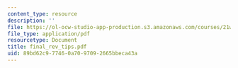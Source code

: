 ```yaml
---
content_type: resource
description: ''
file: https://ol-ocw-studio-app-production.s3.amazonaws.com/courses/21w-730-2-the-creative-spark-fall-2004/89bd62c977460a7097092665bbeca43a_final_rev_tips.pdf
file_type: application/pdf
resourcetype: Document
title: final_rev_tips.pdf
uid: 89bd62c9-7746-0a70-9709-2665bbeca43a
---
```

